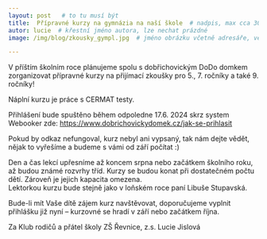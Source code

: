 ```yaml
---
layout: post   # to tu musí být
title:  Přípravné kurzy na gymnázia na naší škole  # nadpis, max cca 30 znaků (vyzkoušet)
autor: lucie  # křestní jméno autora, lze nechat prázdné
image: /img/blog/zkousky_gympl.jpg  # jméno obrázku včetně adresáře, velikost 900x600

---
```

V příštím školním roce plánujeme spolu s dobřichovickým DoDo domkem zorganizovat přípravné kurzy
na přijímací zkoušky pro 5., 7. ročníky a také 9. ročníky!

<!--vice-->


Náplní kurzu je práce s CERMAT testy.

Přihlášení bude spuštěno během odpoledne 17.6. 2024  skrz system Webooker zde:
https://www.dobrichovickydomek.cz/jak-se-prihlasit


Pokud by odkaz nefungoval, kurz nebyl ani vypsaný,  tak nám dejte vědět, nějak to vyřešíme a budeme s vámi od září počítat :)


Den a čas lekcí upřesníme až koncem srpna nebo začátkem školního roku, až budou známé rozvrhy tříd. Kurzy se budou konat při dostatečném počtu dětí. Zároveň je jejich kapacita omezena.  
Lektorkou kurzu bude stejně jako v loňském roce paní Libuše Stupavská.


Bude-li mít Vaše dítě zájem kurz navštěvovat, doporučujeme vyplnit přihlášku již nyní
– kurzovné se hradí v září nebo začátkem října.




Za Klub rodičů a přátel školy ZŠ Řevnice, z.s.
Lucie Jislová



